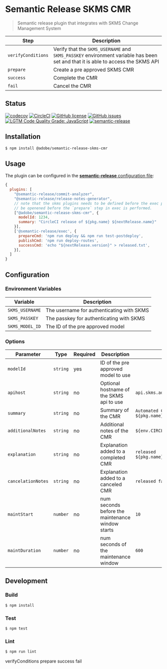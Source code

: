 # Semantic Release SKMS CMR

> Semantic release plugin that integrates with SKMS Change Management System

| Step               | Description                                                                                                                     |
|--------------------|---------------------------------------------------------------------------------------------------------------------------------|
| `verifyConditions` | Verify that the `SKMS_USERNAME` and `SKMS_PASSKEY` environment variable has been set and that it is able to access the SKMS API |
| `prepare`          | Create a pre approved SKMS CMR                                                                                                  |
| `success`          | Complete the CMR                                                                                                                |
| `fail`             | Cancel the CMR                                                                                                                  |

## Status
[![codecov](https://img.shields.io/codecov/c/github/adobe/semantic-release-skms-cmr.svg)](https://codecov.io/gh/adobe/semantic-release-skms-cmr)
[![CircleCI](https://img.shields.io/circleci/project/github/adobe/semantic-release-skms-cmr.svg)](https://circleci.com/gh/adobe/semantic-release-skms-cmr)
[![GitHub license](https://img.shields.io/github/license/adobe/semantic-release-skms-cmr.svg)](https://github.com/adobe/semantic-release-skms-cmr/blob/master/LICENSE.txt)
[![GitHub issues](https://img.shields.io/github/issues/adobe/semantic-release-skms-cmr.svg)](https://github.com/adobe/semantic-release-skms-cmr/issues)
[![LGTM Code Quality Grade: JavaScript](https://img.shields.io/lgtm/grade/javascript/g/adobe/semantic-release-skms-cmr.svg?logo=lgtm&logoWidth=18)](https://lgtm.com/projects/g/adobe/semantic-release-skms-cmr)
[![semantic-release](https://img.shields.io/badge/%20%20%F0%9F%93%A6%F0%9F%9A%80-semantic--release-e10079.svg)](https://github.com/semantic-release/semantic-release)

## Installation

```bash
$ npm install @adobe/semantic-release-skms-cmr
```


## Usage

The plugin can be configured in the [**semantic-release** configuration file](https://github.com/semantic-release/semantic-release/blob/master/docs/usage/configuration.md#configuration):

```js
{
  plugins: [
    "@semantic-release/commit-analyzer",
    "@semantic-release/release-notes-generator",
    // note that the skms plugins needs to be defined before the exec plugin, so that the CMR can
    // be openened before the `prepare` step in exec is performed.
    ["@adobe/semantic-release-skms-cmr", {
      modelId: 1234,
      summary: "CircleCI release of ${pkg.name} ${nextRelease.name}"
    }],
    ['@semantic-release/exec', {
      prepareCmd: 'npm run deploy && npm run test-postdeploy',
      publishCmd: 'npm run deploy-routes',
      successCmd: 'echo "${nextRelease.version}" > released.txt',
    }],
  ]
}
```

## Configuration

### Environment Variables

| Variable        | Description                               |
|-----------------|-------------------------------------------|
| `SKMS_USERNAME` | The username for authenticating with SKMS |
| `SKMS_PASSKEY`  | The passkey for authenticating with SKMS  |
| `SKMS_MODEL_ID` | The ID of the pre approved model          |

### Options

| Parameter          | Type     | Required | Description                                      | default                                                      |
|--------------------|----------|----------|--------------------------------------------------|--------------------------------------------------------------|
| `modelId`          | `string` | yes      | ID of the pre approved model to use              |                                                              |
| `apihost`          | `string` | no       | Optional hostname of the SKMS api to use         | `api.skms.adobe.com`                                         |
| `summary`          | `string` | no       | Summary of the CMR                               | `Automated CI/CD release of ${pkg.name} ${nextRelease.name}` |
| `additionalNotes`  | `string` | no       | Additional notes of the CMR                      | `${env.CIRCLE_BUILD_URL}`                                    |
| `explanation`      | `string` | no       | Explanation added to a completed CMR             | `released ${pkg.name}@${nextRelease.version}`                |
| `cancelationNotes` | `string` | no       | Explanation added to a canceled CMR              | `released failed.`                                           |
| `maintStart`       | `number` | no       | num seconds before the maintenance window starts | `10`                                                         |
| `maintDuration`    | `number` | no       | num seconds of the maintenance window            | `600`                                                        |


## Development

### Build

```bash
$ npm install
```

### Test

```bash
$ npm test
```

### Lint

```bash
$ npm run lint
```


verifyConditions
prepare
success
fail
